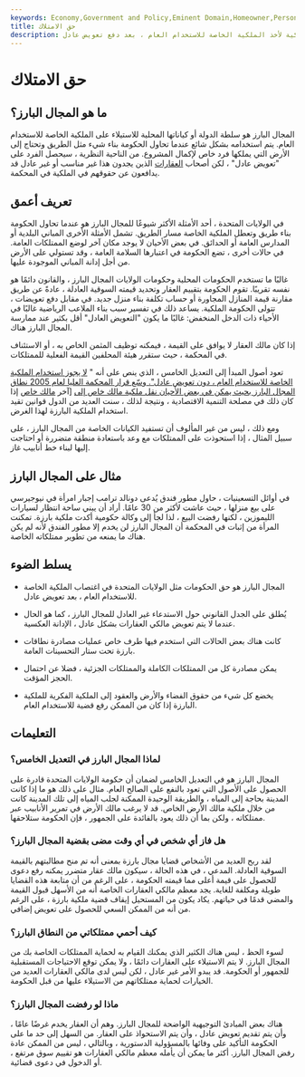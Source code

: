 ```yaml
---
keywords: Economy,Government and Policy,Eminent Domain,Homeowner,Personal Property,Public Property
title: حق الامتلاك
description: المجال البارز هو سلطة حكومة الولايات المتحدة والولايات والبلديات الأمريكية لأخذ الملكية الخاصة للاستخدام العام ، بعد دفع تعويض عادل.
---
```


# حق الامتلاك
## ما هو المجال البارز؟

المجال البارز هو سلطة الدولة أو كياناتها المحلية للاستيلاء على الملكية الخاصة للاستخدام العام. يتم استخدامه بشكل شائع عندما تحاول الحكومة بناء شيء مثل الطريق وتحتاج إلى الأرض التي يملكها فرد خاص لإكمال المشروع. من الناحية النظرية ، سيحصل الفرد على "تعويض عادل" ، لكن أصحاب [العقارات](/personalproperty) الذين يجدون هذا غير مناسب أو غير عادل قد يدافعون عن حقوقهم في الملكية في المحكمة.

## تعريف أعمق

في الولايات المتحدة ، أحد الأمثلة الأكثر شيوعًا للمجال البارز هو عندما تحاول الحكومة بناء طريق وتعطل الملكية الخاصة مسار الطريق. تشمل الأمثلة الأخرى المباني البلدية أو المدارس العامة أو الحدائق. في بعض الأحيان لا يوجد مكان آخر لوضع الممتلكات العامة. في حالات أخرى ، تضع الحكومة في اعتبارها السلامة العامة ، وقد تستولي على الأرض من أجل إدانة المباني الموجودة عليها.

غالبًا ما تستخدم الحكومات المحلية وحكومات الولايات المجال البارز ، والقانون دائمًا هو نفسه تقريبًا. تقوم الحكومة بتقييم العقار وتحديد قيمته السوقية العادلة ، عادةً عن طريق مقارنة قيمة المنازل المجاورة أو حساب تكلفة بناء منزل جديد. في مقابل دفع تعويضات ، تتولى الحكومة الملكية. يساعد ذلك في تفسير سبب بناء الملاعب الرياضية غالبًا في الأحياء ذات الدخل المنخفض: غالبًا ما يكون "التعويض العادل" أقل بكثير عند ممارسة المجال البارز هناك.

إذا كان مالك العقار لا يوافق على القيمة ، فيمكنه توظيف المثمن الخاص به ، أو الاستئناف في المحكمة ، حيث ستقرر هيئة المحلفين القيمة الفعلية للممتلكات.

تعود أصول المبدأ إلى التعديل الخامس ، الذي ينص على أنه " [لا يجوز استخدام الملكية الخاصة للاستخدام العام ، دون تعويض عادل". وسّع قرار المحكمة العليا لعام 2005 نطاق المجال البارز بحيث يمكن في بعض الأحيان نقل ملكية مالك خاص إلى](/commercial-real-estate-loan) [آخر [مالك خاص](/commercial-real-estate-loan) إذا كان ذلك في مصلحة التنمية الاقتصادية ، ونتيجة لذلك ، سنت العديد من الدول قوانين تقيد استخدام الملكية البارزة لهذا الغرض.

ومع ذلك ، ليس من غير المألوف أن تستفيد الكيانات الخاصة من المجال البارز ، على سبيل المثال ، إذا استحوذت على الممتلكات مع وعد باستعادة منطقة متضررة أو احتاجت إليها لبناء خط أنابيب غاز.

## مثال على المجال البارز

في أوائل التسعينيات ، حاول مطور فندق يُدعى دونالد ترامب إجبار امرأة في نيوجيرسي على بيع منزلها ، حيث عاشت لأكثر من 30 عامًا. أراد أن يبني ساحة انتظار لسيارات الليموزين ، لكنها رفضت البيع ، لذا لجأ إلى وكالة حكومية أكدت ملكية بارزة. تمكنت المرأة من إثبات في المحكمة أن المجال البارز لن يخدم إلا مطور الفندق لأنه لم يكن هناك ما يمنعه من تطوير ممتلكاته الخاصة.

## يسلط الضوء

- المجال البارز هو حق الحكومات مثل الولايات المتحدة في اغتصاب الملكية الخاصة للاستخدام العام ، بعد تعويض عادل.

- يُطلق على الجدل القانوني حول الاستدعاء غير العادل للمجال البارز ، كما هو الحال عندما لا يتم تعويض مالكي العقارات بشكل عادل ، الإدانة العكسية.

- كانت هناك بعض الحالات التي استخدم فيها طرف خاص عمليات مصادرة نطاقات بارزة تحت ستار التحسينات العامة.

- يمكن مصادرة كل من الممتلكات الكاملة والممتلكات الجزئية ، فضلا عن احتمال الحجز المؤقت.

- يخضع كل شيء من حقوق الفضاء والأرض والعقود إلى الملكية الفكرية للملكية البارزة إذا كان من الممكن رفع قضية للاستخدام العام.

## التعليمات

### لماذا المجال البارز في التعديل الخامس؟

المجال البارز هو في التعديل الخامس لضمان أن حكومة الولايات المتحدة قادرة على الحصول على الأصول التي تعود بالنفع على الصالح العام. مثال على ذلك هو ما إذا كانت المدينة بحاجة إلى المياه ، والطريقة الوحيدة الممكنة لجلب المياه إلى تلك المدينة كانت من خلال ملكية مالك الأرض الخاص. قد لا يرغب مالك الأرض في تمرير الأنابيب عبر ممتلكاته ، ولكن بما أن ذلك يعود بالفائدة على الجمهور ، فإن الحكومة ستلاحقها.

### هل فاز أي شخص في أي وقت مضى بقضية المجال البارز؟

لقد ربح العديد من الأشخاص قضايا مجال بارزة بمعنى أنه تم منح مطالبتهم بالقيمة السوقية العادلة. المدعي ، في هذه الحالة ، سيكون مالك عقار متضرر يمكنه رفع دعوى للحصول على قيمة أعلى مما قيمته الحكومة ، على الرغم من أن متابعة هذه القضايا طويلة ومكلفة للغاية. يجد معظم مالكي العقارات الخاصة أنه من الأسهل قبول القيمة والمضي قدمًا في حياتهم. يكاد يكون من المستحيل إيقاف قضية ملكية بارزة ، على الرغم من أنه من الممكن السعي للحصول على تعويض إضافي.

### كيف أحمي ممتلكاتي من النطاق البارز؟

لسوء الحظ ، ليس هناك الكثير الذي يمكنك القيام به لحماية الممتلكات الخاصة بك من المجال البارز. لا يتم الاستيلاء على العقارات دائمًا ، ولا يمكن توقع الاحتياجات المستقبلية للجمهور أو الحكومة. قد يبدو الأمر غير عادل ، لكن ليس لدى مالكي العقارات العديد من الخيارات لحماية ممتلكاتهم من الاستيلاء عليها من قبل الحكومة.

### ماذا لو رفضت المجال البارز؟

هناك بعض المبادئ التوجيهية الواضحة للمجال البارز. وهم أن العقار يخدم غرضًا عامًا ، وأن يتم تقديم تعويض عادل ، وأن يتم الاستحواذ على العقار. من السهل إلى حد ما على الحكومة التأكيد على وفائها بالمسؤولية الدستورية ، وبالتالي ، ليس من الممكن عادة رفض المجال البارز. أكثر ما يمكن أن يأمله معظم مالكي العقارات هو تقييم سوق مرتفع ، أو الدخول في دعوى قضائية.

